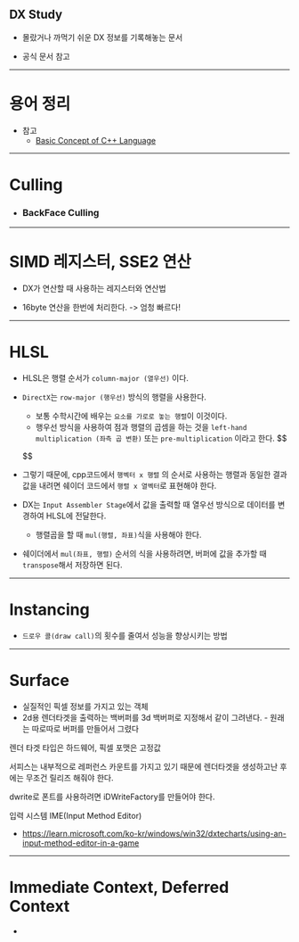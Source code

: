 

## DX Study

  - 몰랐거나 까먹기 쉬운 DX 정보를 기록해놓는 문서

  - 공식 문서 참고

---
# 용어 정리

  - 참고 
    - [Basic Concept of C++ Language](https://en.cppreference.com/w/cpp/language/basic_concepts) 


---
# Culling

 - ### BackFace Culling



---
# SIMD 레지스터, SSE2 연산

  - DX가 연산할 때 사용하는 레지스터와 연산법
  
  - 16byte 연산을 한번에 처리한다. -> 엄청 빠르다!


---
# HLSL

  - HLSL은 행렬 순서가 `column-major (열우선)` 이다.
  - `DirectX`는 `row-major (행우선)` 방식의 행렬을 사용한다.
    - 보통 수학시간에 배우는 `요소를 가로로 놓는 행렬`이 이것이다.
    - 행우선 방식을 사용하여 점과 행렬의 곱셈을 하는 것을 `left-hand multiplication (좌측 곱 변환)` 또는 `pre-multiplication` 이라고 한다.
    $$

    $$
  - 그렇기 때문에, cpp코드에서 `행벡터 x 행렬` 의 순서로 사용하는 행렬과 동일한 결과값을 내려면 쉐이더 코드에서 `행렬 x 열벡터`로 표현해야 한다.
  - DX는 `Input Assembler Stage`에서 값을 출력할 때 열우선 방식으로 데이터를 변경하여 HLSL에 전달한다.
    - 행렬곱을 할 때 `mul(행렬, 좌표)`식을 사용해야 한다.
  - 쉐이더에서 `mul(좌표, 행렬)` 순서의 식을 사용하려면, 버퍼에 값을 추가할 때 `transpose`해서 저장하면 된다.

---
# Instancing

  - `드로우 콜(draw call)`의 횟수를 줄여서 성능을 향상시키는 방법

---
# Surface

  - 실질적인 픽셀 정보를 가지고 있는 객체
  - 2d용 렌더타겟을 출력하는 백버퍼를 3d 백버퍼로 지정해서 같이 그려낸다. - 원래는 따로따로 버퍼를 만들어서 그렸다

렌더 타겟 타입은 하드웨어, 픽셀 포맷은 고정값

서피스는 내부적으로 레퍼런스 카운트를 가지고 있기 때문에 렌더타겟을 생성하고난 후에는 무조건 릴리즈 해줘야 한다.

dwrite로 폰트를 사용하려면 iDWriteFactory를 만들어야 한다.

입력 시스템 IME(Input Method Editor)
  - https://learn.microsoft.com/ko-kr/windows/win32/dxtecharts/using-an-input-method-editor-in-a-game



---
# Immediate Context, Deferred Context

  - 